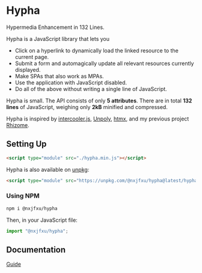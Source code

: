 # Hypha
Hypermedia Enhancement in 132 Lines.

Hypha is a JavaScript library that lets you 
- Click on a hyperlink to dynamically load the linked resource to the current page.
- Submit a form and automagically update all relevant resources currently displayed.
- Make SPAs that also work as MPAs.
- Use the application with JavaScript disabled.
- Do all of the above without writing a single line of JavaScript.

Hypha is small.  The API consists of only **5 attributes**.
There are in total **132 lines** of JavaScript,
weighing only **2kB** minified and compressed.

Hypha is inspired by [intercooler.js](https://intercoolerjs.org/),
[Unpoly](https://unpoly.com/), [htmx](https://htmx.org/),
and my previous project [Rhizome](https://github.com/nxjfxu/rhizome).


## Setting Up

```html
<script type="module" src="./hypha.min.js"></script>
```

Hypha is also available on [unpkg](https://unpkg.com):
```html
<script type="module" src="https://unpkg.com/@nxjfxu/hypha@latest/hypha.min.js"></script>
```

### Using NPM

```bash
npm i @nxjfxu/hypha
```
Then, in your JavaScript file:
```javascript
import "@nxjfxu/hypha";
```


## Documentation

[Guide](docs/guide.md)

